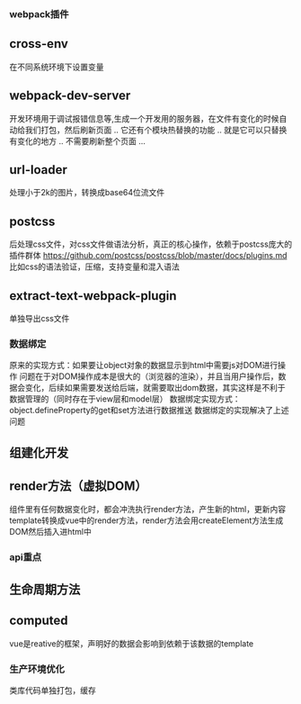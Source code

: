 ### webpack插件

## cross-env
在不同系统环境下设置变量

## webpack-dev-server
开发环境用于调试报错信息等,生成一个开发用的服务器，在文件有变化的时候自动给我们打包，然后刷新页面 .. 它还有个模块热替换的功能 .. 就是它可以只替换有变化的地方 .. 不需要刷新整个页面 ... 

## url-loader
处理小于2k的图片，转换成base64位流文件

## postcss
后处理css文件，对css文件做语法分析，真正的核心操作，依赖于postcss庞大的插件群体
https://github.com/postcss/postcss/blob/master/docs/plugins.md
比如css的语法验证，压缩，支持变量和混入语法

## extract-text-webpack-plugin
单独导出css文件

### 数据绑定
原来的实现方式：如果要让object对象的数据显示到html中需要js对DOM进行操作
问题在于对DOM操作成本是很大的（浏览器的渲染），并且当用户操作后，数据会变化，后续如果需要发送给后端，就需要取出dom数据，其实这样是不利于数据管理的（同时存在于view层和model层）
数据绑定实现方式：object.defineProperty的get和set方法进行数据推送
数据绑定的实现解决了上述问题


## 组建化开发

## render方法（虚拟DOM）
组件里有任何数据变化时，都会冲洗执行render方法，产生新的html，更新内容
template转换成vue中的render方法，render方法会用createElement方法生成DOM然后插入进html中


### api重点
## 生命周期方法

## computed
vue是reative的框架，声明好的数据会影响到依赖于该数据的template


### 生产环境优化
类库代码单独打包，缓存



